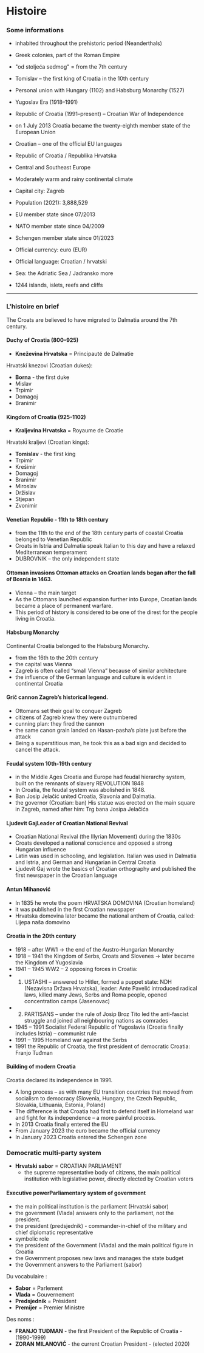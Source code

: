 # Histoire

### Some informations

- inhabited throughout the prehistoric period (Neanderthals) 
- Greek colonies, part of the Roman Empire
- "od stoljeća sedmog" = from the 7th century
- Tomislav – the first king of Croatia in the 10th century
- Personal union with Hungary (1102) and Habsburg Monarchy (1527)
- Yugoslav Era (1918–1991)
- Republic of Croatia (1991–present) – Croatian War of Independence
- on 1 July 2013 Croatia became the twenty-eighth member state of the European Union
- Croatian – one of the official EU languages

- Republic of Croatia / Republika Hrvatska
- Central and Southeast Europe
- Moderately warm and rainy continental climate
- Capital city: Zagreb
- Population (2021): 3,888,529
- EU member state since 07/2013
- NATO member state since 04/2009
- Schengen member state since 01/2023
- Official currency: euro (EUR)
- Official language: Croatian / hrvatski 
- Sea: the Adriatic Sea / Jadransko more
- 1244 islands, islets, reefs and cliffs

---

### L'histoire en brief

The Croats are believed to have migrated to Dalmatia around the 7th century.

#### Duchy of Croatia (800–925)

- **Kneževina Hrvatska** = Principauté de Dalmatie

Hrvatski knezovi (Croatian dukes):
- **Borna** - the first duke
- Mislav
- Trpimir
- Domagoj
- Branimir

#### Kingdom of Croatia (925-1102)
- **Kraljevina Hrvatska** = Royaume de Croatie

Hrvatski kraljevi (Croatian kings):
- **Tomislav** - the first king
- Trpimir
- Krešimir
- Domagoj
- Branimir
- Miroslav
- Držislav
- Stjepan
- Zvonimir

#### Venetian Republic - 11th to 18th century

- from the 11th to the end of the 18th century parts of coastal Croatia belonged to Venetian Republic 
- Croats in Istria and Dalmatia speak Italian to this day and have a relaxed
Mediterranean temperament 
- DUBROVNIK – the only independent state

#### Ottoman invasions Ottoman attacks on Croatian lands began after the fall of Bosnia in 1463.

- Vienna – the main target
- As the Ottomans launched expansion further into Europe, Croatian lands became a place of permanent warfare.
- This period of history is considered to be one of the direst for the people living in Croatia.

#### Habsburg Monarchy

Continental Croatia belonged to the Habsburg Monarchy.

- from the 16th to the 20th century
- the capital was Vienna
- Zagreb is often called “small Vienna” because of similar architecture
- the influence of the German language and culture is evident in continental Croatia

#### Grič cannon Zagreb’s historical legend.

- Ottomans set their goal to conquer Zagreb
- citizens of Zagreb knew they were outnumbered
- cunning plan: they fired the cannon
- the same canon grain landed on Hasan-pasha’s plate just before the attack
- Being a superstitious man, he took this as a bad sign and decided to cancel the attack.

#### Feudal system 10th-19th century

- in the Middle Ages Croatia and Europe had feudal hierarchy system, built on the remnants of slavery REVOLUTION 1848
- In Croatia, the feudal system was abolished in 1848. 
- Ban Josip Jelačić united Croatia, Slavonia and Dalmatia.
- the governor (Croatian: ban) His statue was erected on the main square in Zagreb, named after him: Trg bana Josipa Jelačića

#### Ljudevit GajLeader of Croatian National Revival

- Croatian National Revival (the Illyrian Movement) during the 1830s
- Croats developed a national conscience and opposed a strong Hungarian influence
- Latin was used in schooling, and legislation. Italian was used in Dalmatia and Istria, and German and Hungarian in Central Croatia
- Ljudevit Gaj wrote the basics of Croatian orthography and published the first newspaper in the Croatian language

#### Antun Mihanović

- In 1835 he wrote the poem HRVATSKA DOMOVINA (Croatian homeland)
- it was published in the first Croatian newspaper
- Hrvatska domovina later became the national anthem of Croatia, called: Lijepa naša domovino

#### Croatia in the 20th century

- 1918 – after WW1 → the end of the Austro-Hungarian Monarchy
- 1918 – 1941 the Kingdom of Serbs, Croats and Slovenes → later became the Kingdom of Yugoslavia
- 1941 – 1945 WW2 – 2 opposing forces in Croatia:
- 1) USTASHI – answered to Hitler, formed a puppet state: NDH (Nezavisna Država Hrvatska), leader: Ante Pavelić introduced radical laws, killed many Jews, Serbs and Roma people, opened concentration camps (Jasenovac)
- 2) PARTISANS – under the rule of Josip Broz Tito led the anti-fascist struggle and joined all neighbouring nations as comrades 
- 1945 – 1991 Socialist Federal Republic of Yugoslavia (Croatia finally includes Istria) – communist rule
- 1991 – 1995 Homeland war against the Serbs
- 1991 the Republic of Croatia, the first president of democratic Croatia: Franjo Tuđman

#### Building of modern Croatia

Croatia declared its independence in 1991.

- A long process – as with many EU transition countries that moved from socialism to democracy (Slovenia, Hungary, the Czech Republic, Slovakia, Lithuania, Estonia, Poland)
- The difference is that Croatia had first to defend itself in Homeland war and fight for its independence – a more painful process.
- In 2013 Croatia finally entered the EU
- From January 2023 the euro became the official currency
- In January 2023 Croatia entered the Schengen zone 

### Democratic multi-party system

- **Hrvatski sabor** = CROATIAN PARLIAMENT
  -  the supreme representative body of citizens, the main political institution with legislative power, directly elected by Croatian voters

#### Executive powerParliamentary system of government

- the main political institution is the parliament (Hrvatski sabor)
- the government (Vlada) answers only to the parliament, not the president. 
- the president (predsjednik) - commander-in-chief of the military and chief diplomatic representative
- symbolic role
- the president of the Government (Vlada) and the main political figure in Croatia
- the Government proposes new laws and manages the state budget
- the Government answers to the Parliament (sabor)

Du vocabulaire :
- **Sabor** = Parlement
- **Vlada** = Gouvernement
- **Predsjednik** = Président
- **Premijer** = Premier Ministre

Des noms :
- **FRANJO TUĐMAN** - the first President of the Republic of Croatia - (1990-1999)
- **ZORAN MILANOVIĆ** - the current Croatian President - (elected 2020)